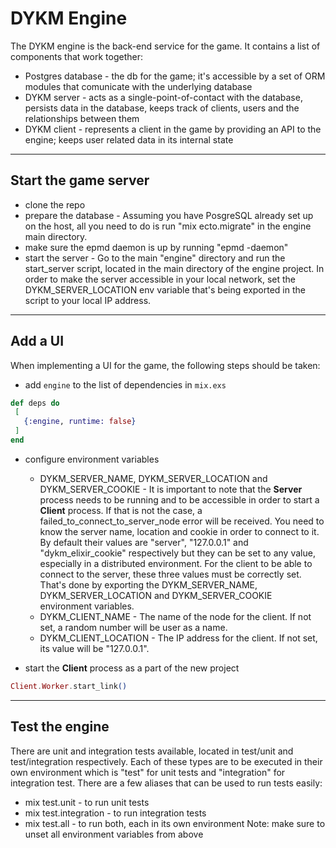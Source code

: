# DYKM Engine
The DYKM engine is the back-end service for the game. It contains a list of components that work together:
  - Postgres database - the db for the game; it's accessible by a set of ORM modules that comunicate with the underlying database
  - DYKM server - acts as a single-point-of-contact with the database, persists data in the database, keeps track of clients, users and the relationships between them
  - DYKM client - represents a client in the game by providing an API to the engine; keeps user related data in its internal state
------
## Start the game server
  - clone the repo
  - prepare the database - Assuming you have PosgreSQL already set up on the host, all you need to do is run "mix ecto.migrate" in the engine main directory. 
  - make sure the epmd daemon is up by running "epmd -daemon"
  - start the server - Go to the main "engine" directory and run the start_server script, located in the main directory of the engine project. In order to make the server accessible in your local network, set the DYKM_SERVER_LOCATION env variable that's being exported in the script to your local IP address.
------
## Add a UI
When implementing a UI for the game, the following steps should be taken:
  - add `engine` to the list of dependencies in `mix.exs`
 ```elixir
def deps do
  [
    {:engine, runtime: false}
  ]
end
```
  - configure environment variables

    - DYKM_SERVER_NAME, DYKM_SERVER_LOCATION and DYKM_SERVER_COOKIE - It is important to note that the **Server** process needs to be running and to be accessible in order to start a **Client** process. If that is not the case, a failed_to_connect_to_server_node error will be received. You need to know the server name, location and cookie in order to connect to it. By default their values are "server", "127.0.0.1" and "dykm_elixir_cookie" respectively but they can be set to any value, especially in a distributed environment. For the client to be able to connect to the server, these three values must be correctly set. That's done by exporting the DYKM_SERVER_NAME, DYKM_SERVER_LOCATION and DYKM_SERVER_COOKIE environment variables.
    - DYKM_CLIENT_NAME - The name of the node for the client. If not set, a random number will be user as a name.
    - DYKM_CLIENT_LOCATION - The IP address for the client. If not set, its value will be "127.0.0.1".
  - start the **Client** process as a part of the new project
 ```elixir
 Client.Worker.start_link()
 ```
------
## Test the engine
There are unit and integration tests available, located in test/unit and test/integration respectively. Each of these types are to be executed in their own environment which is "test" for unit tests and "integration" for integration test. There are a few aliases that can be used to run tests easily:
  - mix test.unit - to run unit tests
  - mix test.integration - to run integration tests
  - mix test.all - to run both, each in its own environment
Note: make sure to unset all environment variables from above
